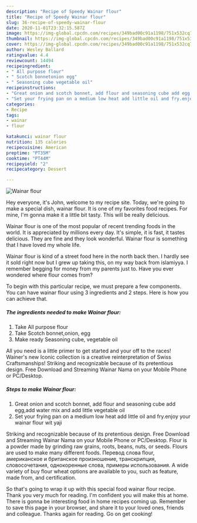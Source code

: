 ```yaml
---
description: "Recipe of Speedy Wainar flour"
title: "Recipe of Speedy Wainar flour"
slug: 36-recipe-of-speedy-wainar-flour
date: 2020-11-01T23:32:15.587Z
image: https://img-global.cpcdn.com/recipes/349bad00c91a1198/751x532cq70/wainar-flour-recipe-main-photo.jpg
thumbnail: https://img-global.cpcdn.com/recipes/349bad00c91a1198/751x532cq70/wainar-flour-recipe-main-photo.jpg
cover: https://img-global.cpcdn.com/recipes/349bad00c91a1198/751x532cq70/wainar-flour-recipe-main-photo.jpg
author: Wesley Ballard
ratingvalue: 4.4
reviewcount: 14494
recipeingredient:
- " All purpose flour"
- " Scotch bonnetonion egg"
- " Seasoning cube vegetable oil"
recipeinstructions:
- "Great onion and scotch bonnet, add flour and seasoning cube add egg,add water mix and add little vegetable oil"
- "Set your frying pan on a medium low heat add little oil and fry.enjoy your wainar flour wit yaji"
categories:
- Recipe
tags:
- wainar
- flour

katakunci: wainar flour 
nutrition: 135 calories
recipecuisine: American
preptime: "PT35M"
cooktime: "PT44M"
recipeyield: "2"
recipecategory: Dessert

---
```



![Wainar flour](https://img-global.cpcdn.com/recipes/349bad00c91a1198/751x532cq70/wainar-flour-recipe-main-photo.jpg)

Hey everyone, it's John, welcome to my recipe site. Today, we're going to make a special dish, wainar flour. It is one of my favorites food recipes. For mine, I'm gonna make it a little bit tasty. This will be really delicious.

Wainar flour is one of the most popular of recent trending foods in the world. It is appreciated by millions every day. It's simple, it is fast, it tastes delicious. They are fine and they look wonderful. Wainar flour is something that I have loved my whole life.

Wainar flour is kind of a street food here in the north back then. I hardly see it sold right now but I grew up taking this, on my way back from islamiyya. I remember begging for money from my parents just to. Have you ever wondered where flour comes from?


To begin with this particular recipe, we must prepare a few components. You can have wainar flour using 3 ingredients and 2 steps. Here is how you can achieve that.

<!--inarticleads1-->

##### The ingredients needed to make Wainar flour:

1. Take  All purpose flour
1. Take  Scotch bonnet,onion, egg
1. Make ready  Seasoning cube, vegetable oil


All you need is a little primer to get started and your off to the races! Wainer&#39;s new Iconic collection is a creative reinterpretation of Swiss Craftsmanships! Striking and recognizable because of its pretentious design. Free Download and Streaming Wainar Nama on your Mobile Phone or PC/Desktop. 

<!--inarticleads2-->

##### Steps to make Wainar flour:

1. Great onion and scotch bonnet, add flour and seasoning cube add egg,add water mix and add little vegetable oil
1. Set your frying pan on a medium low heat add little oil and fry.enjoy your wainar flour wit yaji


Striking and recognizable because of its pretentious design. Free Download and Streaming Wainar Nama on your Mobile Phone or PC/Desktop. Flour is a powder made by grinding raw grains, roots, beans, nuts, or seeds. Flours are used to make many different foods. Перевод слова flour, американское и британское произношение, транскрипция, словосочетания, однокоренные слова, примеры использования. A wide variety of buy flour wheat options are available to you, such as feature, made from, and certification. 

So that's going to wrap it up with this special food wainar flour recipe. Thank you very much for reading. I'm confident you will make this at home. There is gonna be interesting food in home recipes coming up. Remember to save this page in your browser, and share it to your loved ones, friends and colleague. Thanks again for reading. Go on get cooking!
